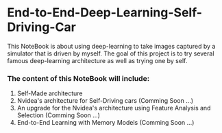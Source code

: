 # End-to-End-Deep-Learning-Self-Driving-Car
This NoteBook is about using deep-learning to take images captured by a simulator that is driven by myself. The goal of this project is to try several famous deep-learning architecture as well as trying one by self.
### The content of this NoteBook will include:
1. Self-Made architecture
2. Nvidea's architecture for Self-Driving cars (Comming Soon ...)
3. An upgrade for the Nvidea's architecture using Feature Analysis and Selection (Comming Soon ...)
4. End-to-End Learning with Memory Models (Comming Soon ...)
